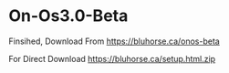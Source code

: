 # On-Os3.0-Beta
Finsihed, Download From https://bluhorse.ca/onos-beta

For Direct Download https://bluhorse.ca/setup.html.zip
